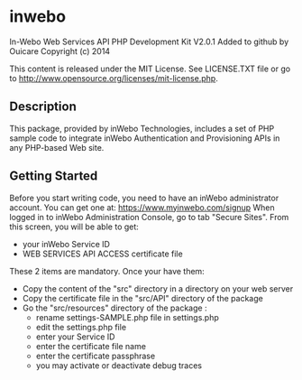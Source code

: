 # inwebo
In-Webo Web Services API PHP Development Kit V2.0.1 Added to github by Ouicare
Copyright (c) 2014

This content is released under the MIT License.
See LICENSE.TXT file or go to http://www.opensource.org/licenses/mit-license.php.

Description
--------------------------
This package, provided by inWebo Technologies, includes a set of PHP sample code to integrate inWebo Authentication and Provisioning APIs in any PHP-based Web site.

Getting Started
--------------------------
Before you start writing code, you need to have an inWebo administrator account. You can get one at: https://www.myinwebo.com/signup 
When logged in to inWebo Administration Console, go to tab "Secure Sites". From this screen, you will be able to get:
- your inWebo Service ID
- WEB SERVICES API ACCESS certificate file

These 2 items are mandatory. Once your have them:

- Copy the content of the "src" directory in a directory on your web server
- Copy the certificate file in the "src/API" directory of the package
- Go the "src/resources" directory of the package :
  - rename settings-SAMPLE.php file in settings.php
  - edit the settings.php file
  - enter your Service ID
  - enter the certificate file name
  - enter the certificate passphrase
  - you may activate or deactivate debug traces